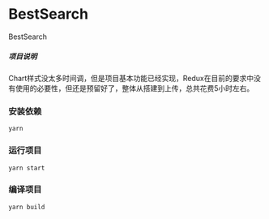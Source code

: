# BestSearch
BestSearch

##### 项目说明
Chart样式没太多时间调，但是项目基本功能已经实现，Redux在目前的要求中没有使用的必要性，但还是预留好了，整体从搭建到上传，总共花费5小时左右。

### 安装依赖
`yarn`

### 运行项目
`yarn start`

### 编译项目
`yarn build`